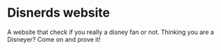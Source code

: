 # Disnerds website

A website that check if you really a disney fan or not.
Thinking you are a Disneyer? Come on and prove it!
